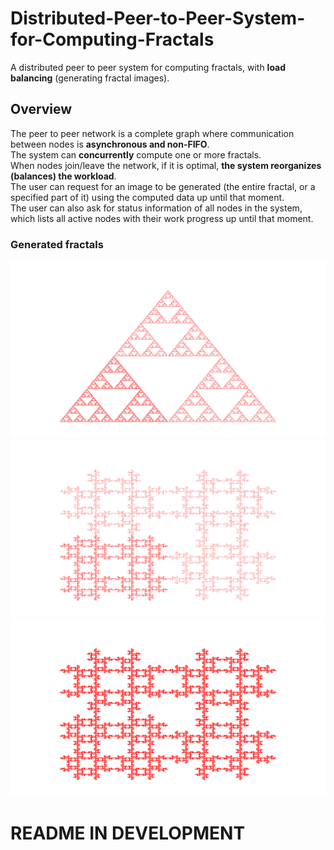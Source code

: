 # Distributed-Peer-to-Peer-System-for-Computing-Fractals
A distributed peer to peer system for computing fractals, with <b>load balancing</b> (generating fractal images). 

## Overview
The peer to peer network is a complete graph where communication between nodes is <b>asynchronous and non-FIFO</b>.<br>
The system can <b>concurrently</b> compute one or more fractals. <br>
When nodes join/leave the network, if it is optimal, <b>the system reorganizes (balances) the workload</b>. <br>
The user can request for an image to be generated (the entire fractal, or a specified part of it) using the computed data up until that moment. <br>
The user can also ask for status information of all nodes in the system, which lists all active nodes with their work progress up until that moment. <br>

### Generated fractals
![Alt text](slika6.png?raw=true "")<br>
![Alt text](slika0.png?raw=true "")<br>
![Alt text](slika3.png?raw=true "")<br>

# README IN DEVELOPMENT
